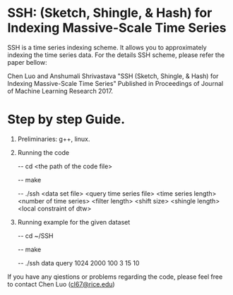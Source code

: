 SSH: (Sketch, Shingle, & Hash) for Indexing Massive-Scale Time Series
============

SSH is a time series indexing scheme. It allows you to approximately indexing the time series data. For the details SSH scheme, please refer the paper bellow:

Chen Luo and Anshumali Shrivastava "SSH (Sketch, Shingle, & Hash) for Indexing Massive-Scale Time Series" 
Published in Proceedings of Journal of Machine Learning Research 2017. 

Step by step Guide.
============
1. Preliminaries: g++, linux.

2. Running the code

	-- cd \<the path of the code file\>

	-- make

	-- ./ssh \<data set file\> \<query time series file\> \<time series length\> \<number of time series\> \<filter length\> \<shift size\> \<shingle length\> \<local constraint of dtw\>

3. Running example for the given dataset

	-- cd ~/SSH

	-- make

	-- ./ssh data query 1024 2000 100 3 15 10

If you have any qiestions or problems regarding the code, please feel free to contact Chen Luo (cl67@rice.edu)
